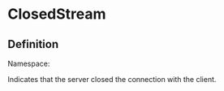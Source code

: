 #  ClosedStream

## Definition
Namespace: 

Indicates that the server closed the connection with the client.


